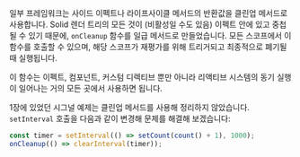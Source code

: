 일부 프레임워크는 사이드 이펙트나 라이프사이클 메서드의 반환값을 클린업 메서드로 사용합니다. Solid 렌더 트리의 모든 것이 (비활성일 수도 있음) 이펙트 안에 있고 중첩될 수 있기 때문에, `onCleanup` 함수를 일급 메서드로 만들었습니다. 모든 스코프에서 이 함수를 호출할 수 있으며, 해당 스코프가 재평가를 위해 트리거되고 최종적으로 폐기될 때 실행됩니다.

이 함수는 이펙트, 컴포넌트, 커스텀 디렉티브 뿐만 아니라 리액티브 시스템의 동기 실행이 일어나는 거의 모든 곳에서 사용하면 됩니다.

1장에 있었던 시그널 예제는 클린업 메서드를 사용해 정리하지 않았습니다. `setInterval` 호출을 다음과 같이 변경해 문제를 해결해 보겠습니다:

```js
const timer = setInterval(() => setCount(count() + 1), 1000);
onCleanup(() => clearInterval(timer));
```
